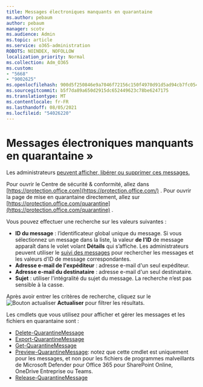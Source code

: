 ```yaml
---
title: Messages électroniques manquants en quarantaine
ms.author: pebaum
author: pebaum
manager: scotv
ms.audience: Admin
ms.topic: article
ms.service: o365-administration
ROBOTS: NOINDEX, NOFOLLOW
localization_priority: Normal
ms.collection: Adm_O365
ms.custom:
- "5668"
- "9002625"
ms.openlocfilehash: 900d5f250846e9a7046f72156c150f4970d91d5ad94cb7fc054952228f4bf257
ms.sourcegitcommit: b5f7da89a650d2915dc652449623c78be6247175
ms.translationtype: MT
ms.contentlocale: fr-FR
ms.lasthandoff: 08/05/2021
ms.locfileid: "54026220"
---
```

# <a name="missing-emails-in-quarantine"></a>Messages électroniques manquants en quarantaine »

Les administrateurs [peuvent afficher, libérer ou supprimer ces messages.](/microsoft-365/security/office-365-security/manage-quarantined-messages-and-files)

Pour ouvrir le Centre de sécurité & conformité, allez dans [https://protection.office.com](https://protection.office.com/) . Pour ouvrir la page de mise en quarantaine directement, allez sur [https://protection.office.com/quarantine](https://protection.office.com/quarantine) .  

Vous pouvez effectuer une recherche sur les valeurs suivantes :  

- **ID du message** : l’identificateur global unique du message. Si vous sélectionnez un message dans la liste, la valeur  **de l’ID**  de message apparaît dans le volet volant  **Détails**  qui s’affiche. Les administrateurs peuvent utiliser le [suivi des messages](/microsoft-365/security/office-365-security/message-trace-scc) pour rechercher les messages et les valeurs d’ID de message correspondantes.
- **Adresse e-mail de l'expéditeur** : adresse e-mail d'un seul expéditeur.
- **Adresse e-mail du destinataire** : adresse e-mail d'un seul destinataire.
- **Sujet** : utiliser l'intégralité du sujet du message. La recherche n’est pas sensible à la casse.

Après avoir entrer les critères de recherche, cliquez sur le ![Bouton actualiser](/microsoft-365/media/scc-quarantine-refresh.png?view=o365-worldwide) **Actualiser** pour filtrer les résultats.

Les cmdlets que vous utilisez pour afficher et gérer les messages et les fichiers en quarantaine sont :
- [Delete-QuarantineMessage](/powershell/module/exchange/delete-quarantinemessage)
- [Export-QuarantineMessage](/powershell/module/exchange/export-quarantinemessage)
- [Get-QuarantineMessage](/powershell/module/exchange/get-quarantinemessage)
- [Preview-QuarantineMessage](/powershell/module/exchange/preview-quarantinemessage): notez que cette cmdlet est uniquement pour les messages, et non pour les fichiers de programmes malveillants de Microsoft Defender pour Office 365 pour SharePoint Online, OneDrive Entreprise ou Teams.
- [Release-QuarantineMessage](/powershell/module/exchange/release-quarantinemessage)